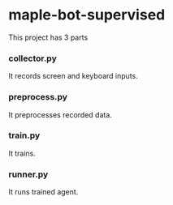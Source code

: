 # maple-bot-supervised

This project has 3 parts

### collector.py

It records screen and keyboard inputs.

### preprocess.py

It preprocesses recorded data.

### train.py

It trains.

### runner.py

It runs trained agent.
